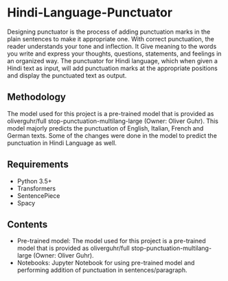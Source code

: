 # Hindi-Language-Punctuator
Designing punctuator is the process of adding punctuation marks in the plain sentences to make it appropriate one. With correct punctuation, the reader understands your tone and inflection. It Give meaning to the words you write and express your thoughts, questions, statements, and feelings in an organized way. The punctuator for Hindi language, which when given a Hindi text as input, will add punctuation marks at the appropriate positions and display the punctuated text as output. 

## Methodology
The model used for this project is a pre-trained model that is provided as  oliverguhr/full stop-punctuation-multilang-large (Owner: Oliver Guhr).
This model majorly predicts the punctuation of English, Italian, French and German texts. Some of the changes were done in the model to predict the punctuation in Hindi Language as well.

## Requirements
* Python 3.5+
* Transformers
* SentencePiece
* Spacy

## Contents
* Pre-trained model: The model used for this project is a pre-trained model that is provided as  oliverguhr/full stop-punctuation-multilang-large (Owner: Oliver Guhr).
* Notebooks: Jupyter Notebook for using pre-trained model and performing addition of punctuation in sentences/paragraph.
